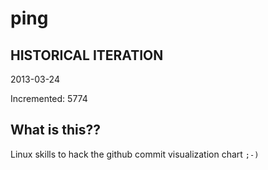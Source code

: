 # ping

## HISTORICAL ITERATION
2013-03-24

Incremented: 5774

## What is this?? 
Linux skills to hack the github commit visualization chart `;-)`

